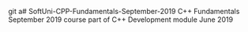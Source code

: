 git a# SoftUni-CPP-Fundamentals-September-2019
C++ Fundamentals September 2019 course part of C++ Development module June 2019
